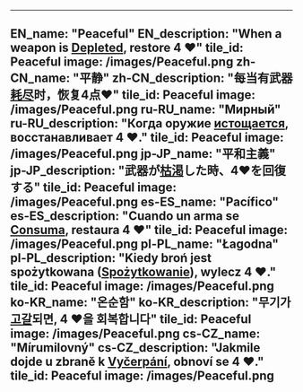 ---

EN_name: "Peaceful"
EN_description: "When a weapon is <u>Depleted</u>, restore 4 ❤️"
tile_id: Peaceful
image: /images/Peaceful.png
zh-CN_name: "平静"
zh-CN_description: "每当有武器<u>耗尽</u>时，恢复4点❤️"
tile_id: Peaceful
image: /images/Peaceful.png
ru-RU_name: "Мирный"
ru-RU_description: "Когда оружие <u>истощается</u>, восстанавливает 4 ❤️."
tile_id: Peaceful
image: /images/Peaceful.png
jp-JP_name: "平和主義"
jp-JP_description: "武器が<u>枯渇</u>した時、4❤️を回復する"
tile_id: Peaceful
image: /images/Peaceful.png
es-ES_name: "Pacífico"
es-ES_description: "Cuando un arma se <u>Consuma</u>, restaura 4 ❤️"
tile_id: Peaceful
image: /images/Peaceful.png
pl-PL_name: "Łagodna"
pl-PL_description: "Kiedy broń jest spożytkowana (<u>Spożytkowanie</u>), wylecz 4 ❤️."
tile_id: Peaceful
image: /images/Peaceful.png
ko-KR_name: "온순함"
ko-KR_description: "무기가 <u>고갈</u>되면, 4 ❤️을 회복합니다"
tile_id: Peaceful
image: /images/Peaceful.png
cs-CZ_name: "Mírumilovný"
cs-CZ_description: "Jakmile dojde u zbraně k <u>Vyčerpání</u>, obnoví se 4 ❤️."
tile_id: Peaceful
image: /images/Peaceful.png
---